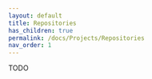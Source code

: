 ```yaml
---
layout: default
title: Repositories
has_children: true
permalink: /docs/Projects/Repositories
nav_order: 1
---
```


TODO